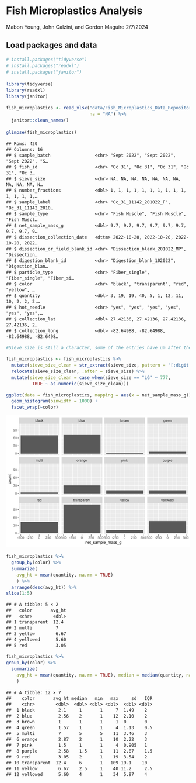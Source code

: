 Fish Microplastics Analysis
================
Mabon Young, John Calzini, and Gordon Maguire
2/7/2024

## Load packages and data

``` r
# install.packages("tidyverse")
# install.packages("readxl")
# install.packages("janitor")

library(tidyverse)
library(readxl)
library(janitor)
```

``` r
fish_microplastics <- read_xlsx("data/Fish_Microplastics_Data_Repository.xlsx", 
                                na = "NA") %>%
  janitor::clean_names() 

glimpse(fish_microplastics) 
```

    ## Rows: 420
    ## Columns: 16
    ## $ sample_batch                 <chr> "Sept 2022", "Sept 2022", "Sept 2022", "S…
    ## $ fish_id                      <chr> "Oc 31", "Oc 31", "Oc 31", "Oc 31", "Oc 3…
    ## $ sieve_size                   <chr> NA, NA, NA, NA, NA, NA, NA, NA, NA, NA, N…
    ## $ number_fractions             <dbl> 1, 1, 1, 1, 1, 1, 1, 1, 1, 1, 1, 1, 1, 1,…
    ## $ sample_label                 <chr> "Oc_31_11142_201022_F", "Oc_31_11142_2010…
    ## $ sample_type                  <chr> "Fish Muscle", "Fish Muscle", "Fish Muscl…
    ## $ net_sample_mass_g            <dbl> 9.7, 9.7, 9.7, 9.7, 9.7, 9.7, 9.7, 9.7, 9…
    ## $ dissection_collection_date   <dttm> 2022-10-20, 2022-10-20, 2022-10-20, 2022…
    ## $ dissection_or_field_blank_id <chr> "Dissection_blank_201022_MP", "Dissection…
    ## $ digestion_blank_id           <chr> "Digestion_blank_102022", "Digestion_blan…
    ## $ particle_type                <chr> "Fiber_single", "Fiber_single", "Fiber_si…
    ## $ color                        <chr> "black", "transparent", "red", "yellow", …
    ## $ quantity                     <dbl> 3, 19, 19, 40, 5, 1, 12, 11, 10, 2, 2, 2,…
    ## $ hot_needle                   <chr> "yes", "yes", "yes", "yes", "yes", "yes",…
    ## $ collection_lat               <dbl> 27.42136, 27.42136, 27.42136, 27.42136, 2…
    ## $ collection_long              <dbl> -82.64988, -82.64988, -82.64988, -82.6498…

``` r
#Sieve size is still a character, some of the entries have um after them, will need to figure out how to fix that later. Could also convert hot needle into a logical vector.
```

``` r
fish_microplastics <- fish_microplastics %>%
  mutate(sieve_size_clean = str_extract(sieve_size, pattern = "[:digit:]+")) %>%
  relocate(sieve_size_clean, .after = sieve_size) %>%
  mutate(sieve_size_clean = case_when(sieve_size == "LG" ~ 777,
          TRUE ~ as.numeric(sieve_size_clean)))
```

``` r
ggplot(data = fish_microplastics, mapping = aes(x = net_sample_mass_g)) +
  geom_histogram(binwidth = 1000) +
  facet_wrap(~color)
```

![](plastics_analysis_files/figure-gfm/unnamed-chunk-1-1.png)<!-- -->

``` r
fish_microplastics %>%
  group_by(color) %>%
  summarize(
    avg_ht = mean(quantity, na.rm = TRUE)
    ) %>% 
  arrange(desc(avg_ht)) %>% 
slice(1:5) 
```

    ## # A tibble: 5 × 2
    ##   color       avg_ht
    ##   <chr>        <dbl>
    ## 1 transparent  12.4 
    ## 2 multi         7   
    ## 3 yellow        6.67
    ## 4 yellowed      5.60
    ## 5 red           3.05

``` r
fish_microplastics %>% 
group_by(color) %>%
  summarize(
    avg_ht = mean(quantity, na.rm = TRUE), median = median(quantity, na.rm = TRUE), min = min(quantity, na.rm = TRUE), max = max(quantity, na.rm = TRUE), sd = sd(quantity, na.rm = TRUE), IQR = IQR(quantity, na.rm = TRUE)
    )
```

    ## # A tibble: 12 × 7
    ##    color       avg_ht median   min   max     sd   IQR
    ##    <chr>        <dbl>  <dbl> <dbl> <dbl>  <dbl> <dbl>
    ##  1 black         2.1     1       1     7  1.49    2  
    ##  2 blue          2.56    2       1    12  2.10    2  
    ##  3 brown         1       1       1     1  0       0  
    ##  4 green         1.57    1       1     4  1.13    0.5
    ##  5 multi         7       5       5    11  3.46    3  
    ##  6 orange        2.87    2       1    10  2.22    3  
    ##  7 pink          1.5     1       1     4  0.905   1  
    ##  8 purple        2.58    1.5     1    11  2.87    1.5
    ##  9 red           3.05    2       1    19  3.54    2  
    ## 10 transparent  12.4     6       1   109 19.1    10  
    ## 11 yellow        6.67    2.5     1    40 11.2     2.5
    ## 12 yellowed      5.60    4       1    34  5.97    4
